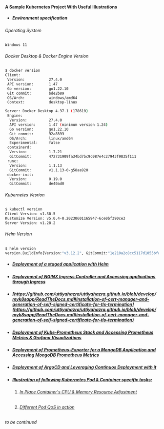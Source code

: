 #### A Sample Kubernetes Project With Useful Illustrations
- ##### Environment specification

###### Operating System
```bash
Windows 11
```
###### Docker Desktop & Docker Engine Version
```bash 
$ docker version
Client:
 Version:           27.4.0
 API version:       1.47
 Go version:        go1.22.10
 Git commit:        bde2b89
 OS/Arch:           windows/amd64
 Context:           desktop-linux

Server: Docker Desktop 4.37.1 (178610)
 Engine:
  Version:          27.4.0
  API version:      1.47 (minimum version 1.24)
  Go version:       go1.22.10
  Git commit:       92a8393
  OS/Arch:          linux/amd64
  Experimental:     false
 containerd:
  Version:          1.7.21
  GitCommit:        472731909fa34bd7bc9c087e4c27943f9835f111
 runc:
  Version:          1.1.13
  GitCommit:        v1.1.13-0-g58aa920
 docker-init:
  Version:          0.19.0
  GitCommit:        de40ad0
```
###### Kubernetes Vesrion
```bash
$ kubectl version
Client Version: v1.30.5
Kustomize Version: v5.0.4-0.20230601165947-6ce0bf390ce3
Server Version: v1.28.2
```
###### Helm Version
```bash
$ helm version
version.BuildInfo{Version:"v3.12.2", GitCommit:"1e210a2c8cc5117d1055bfaa5d40f51bbc2e345e", GitTreeState:"clean", GoVersion:"go1.20.5"}
```
- ##### [Deployment of a staged application with Helm](https://github.com/uttiyahazra/uttiyahazra.github.io/blob/master/myk8sapp/myk8sapp-readthedocs.md#deployment-of-a-staged-application-with-helm)
- ##### [Deployment of NGINX Ingress Controller and Accessing applications through Ingress](https://github.com/uttiyahazra/uttiyahazra.github.io/blob/master/myk8sapp/myk8sapp-readthedocs.md#deployment-of-nginx-ingress-controller-and-accessing-applications-through-ingress)
- ##### [https://github.com/uttiyahazra/uttiyahazra.github.io/blob/develop/myk8sapp/ReadTheDocs.md#installation-of-cert-manager-and-generation-of-self-signed-certificate-for-tls-termination](https://github.com/uttiyahazra/uttiyahazra.github.io/blob/develop/myk8sapp/ReadTheDocs.md#installation-of-cert-manager-and-generation-of-self-signed-certificate-for-tls-termination)
- ##### [Deployment of Kube-Prometheus Stack and Accessing Prometheus Metrics & Grafana Visualizations](https://github.com/uttiyahazra/uttiyahazra.github.io/blob/master/myk8sapp/myk8sapp-readthedocs.md#deployment-of-kube-prometheus-stack-and-accessing-prometheus-metrics--grafana-visualizations)
- ##### [Deployment of Prometheus-Exporter for a MongoDB Application and Accessing MongoDB Prometheus Metrics](https://github.com/uttiyahazra/uttiyahazra.github.io/blob/master/myk8sapp/myk8sapp-readthedocs.md#deployment-of-prometheus-exporter-for-a-mongodb-application-to-make-mongodb-metrics-fetched-in-prometheus-endpoint)
- ##### [Deployment of ArgoCD and Leveraging Continuos Deployment with it](https://github.com/uttiyahazra/uttiyahazra.github.io/blob/master/myk8sapp/myk8sapp-readthedocs.md#deployment-of-argocd-and-leveraging-continuos-deployment-with-it)
- ##### [Illustration of following Kubernetes Pod & Container specific tasks:](https://github.com/uttiyahazra/uttiyahazra.github.io/blob/master/myk8sapp/myk8sapp-readthedocs.md#illustration-of-following-kubernetes-pod--container-specific-tasks)
  1. ###### [In Place Container's CPU & Memory Resource Adjustment](https://github.com/uttiyahazra/uttiyahazra.github.io/blob/master/myk8sapp/myk8sapp-readthedocs.md#exemplification-of-in-place-containers-cpu--memory-resource-adjustment)
  2. ###### [Different Pod QoS in action](https://github.com/uttiyahazra/uttiyahazra.github.io/blob/master/myk8sapp/myk8sapp-readthedocs.md#exemplification-of-different-pod-qos)
_to be continued_
